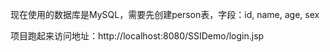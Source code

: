 现在使用的数据库是MySQL，需要先创建person表，字段：id, name, age, sex

项目跑起来访问地址：http://localhost:8080/SSIDemo/login.jsp
